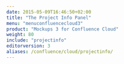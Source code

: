 ```yaml
---
date: 2015-05-09T16:46:50+02:00
title: "The Project Info Panel"
menu: "menuconfluencecloud3"
product: "Mockups 3 for Confluence Cloud"
weight: 80
include: "projectinfo"
editorversion: 3
aliases: /confluence/cloud/projectinfo/
---
```

